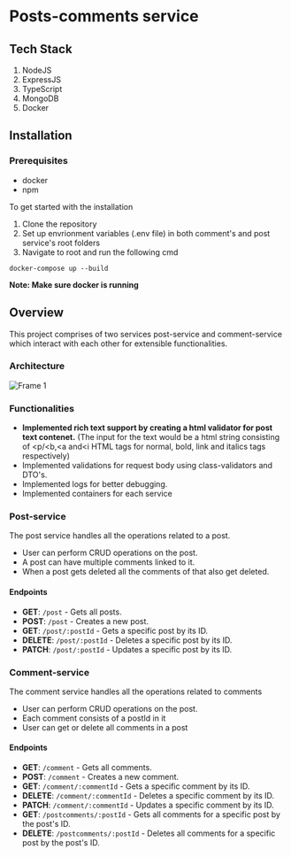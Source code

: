 # Posts-comments service

## Tech Stack
1. NodeJS
2. ExpressJS
3. TypeScript
4. MongoDB
5. Docker
## Installation
### Prerequisites
- docker
- npm
  
To get started with the installation
1. Clone the repository
2. Set up envrionment variables (.env file) in both comment's and post service's root folders
3. Navigate to root and run the following cmd
```
docker-compose up --build
```
**Note:  Make sure docker is running**

## Overview
This project comprises of two services post-service and comment-service which interact with each other for extensible functionalities.
### Architecture
![Frame 1](https://github.com/rishiCz/cloudsek-assignment/assets/98217604/ce77c10e-8d93-4f8e-b8ce-c679fd7207e1)
### Functionalities

 - **Implemented rich text support by creating a html validator for post text contenet.** (The input for the text would be a html string consisting of <p/<b,<a and<i HTML tags for normal, bold, link and italics tags respectively)
 - Implemented validations for request body using class-validators and DTO's.
 - Implemented logs for better debugging.
 - Implemented containers for each service

### Post-service
The post service handles all the operations related to a post.
 - User can perform CRUD operations on the post.
 - A post can have multiple comments linked to it.
 - When a post gets deleted all the comments of that also get deleted.

#### Endpoints

- **GET**: `/post` - Gets all posts.
- **POST**: `/post` - Creates a new post.
- **GET**: `/post/:postId` - Gets a specific post by its ID.
- **DELETE**: `/post/:postId` - Deletes a specific post by its ID.
- **PATCH**: `/post/:postId` - Updates a specific post by its ID.

### Comment-service
The comment service handles all the operations related to comments
 - User can perform CRUD operations on the post.
 - Each comment consists of a postId in it
 - User can get or delete all comments in a post

#### Endpoints

- **GET**: `/comment` - Gets all comments.
- **POST**: `/comment` - Creates a new comment.
- **GET**: `/comment/:commentId` - Gets a specific comment by its ID.
- **DELETE**: `/comment/:commentId` - Deletes a specific comment by its ID.
- **PATCH**: `/comment/:commentId` - Updates a specific comment by its ID.
- **GET**: `/postcomments/:postId` - Gets all comments for a specific post by the post's ID.
- **DELETE**: `/postcomments/:postId` - Deletes all comments for a specific post by the post's ID.
 



